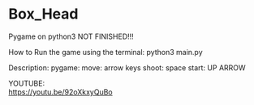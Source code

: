 # Box_Head
Pygame on python3
NOT FINISHED!!!

How to Run the game using the terminal:
python3 main.py

Description:
                                pygame:
                                move: arrow keys
                                shoot: space
                                start: UP ARROW
                                
                                
                                

YOUTUBE:  
https://youtu.be/92oXkxyQuBo

